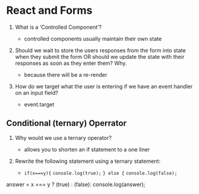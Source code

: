 # React and Forms

1. What is a ‘Controlled Component’?
    * controlled components usually maintain their own state

1. Should we wait to store the users responses from the form into state when they submit the form OR should we update the state with their responses as soon as they enter them? Why.
    * because there will be a re-render

1. How do we target what the user is entering if we have an event handler on an input field?
    * event.target

## Conditional (ternary) Operrator

1. Why would we use a ternary operator?
    * allows you to shorten an if statement to a one liner

1. Rewrite the following statement using a ternary statement:
    * `if(x===y){`
  `console.log(true);`
`} else {`
  `console.log(false);`

 answer = x === y ? (true) : (false):
  console.log(answer);
